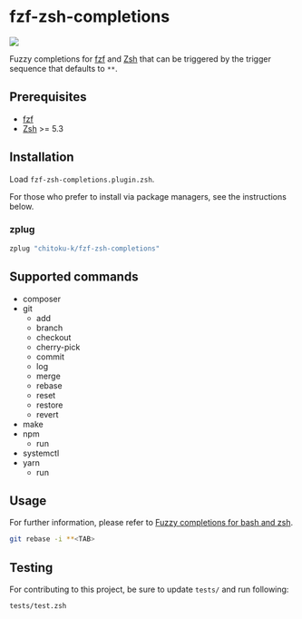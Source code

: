 fzf-zsh-completions
===============

[![][travis-badge]][travis-link]

Fuzzy completions for [fzf][] and [Zsh][] that can be triggered by the trigger
sequence that defaults to `**`.

## Prerequisites

- [fzf][]
- [Zsh][] >= 5.3

## Installation

Load `fzf-zsh-completions.plugin.zsh`.

For those who prefer to install via package managers, see the instructions
below.

### zplug

```zsh
zplug "chitoku-k/fzf-zsh-completions"
```

## Supported commands

- composer
- git
  - add
  - branch
  - checkout
  - cherry-pick
  - commit
  - log
  - merge
  - rebase
  - reset
  - restore
  - revert
- make
- npm
  - run
- systemctl
- yarn
  - run

## Usage

For further information, please refer to [Fuzzy completions for bash and zsh][fzf-completions].

```zsh
git rebase -i **<TAB>
```

## Testing

For contributing to this project, be sure to update `tests/` and run following:

```zsh
tests/test.zsh
```

[travis-link]:     https://travis-ci.com/chitoku-k/fzf-zsh-completions
[travis-badge]:    https://img.shields.io/travis/com/chitoku-k/fzf-zsh-completions/master.svg?style=flat-square
[fzf]:             https://github.com/junegunn/fzf
[fzf-completions]: https://github.com/junegunn/fzf/blob/master/README.md#fuzzy-completion-for-bash-and-zsh
[Zsh]:             https://www.zsh.org/
